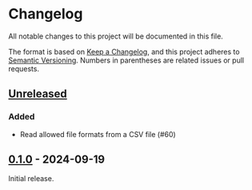 # Changelog

All notable changes to this project will be documented in this file.

The format is based on [Keep a Changelog], and this project adheres to
[Semantic Versioning]. Numbers in parentheses are related issues or pull
requests.

## [Unreleased]

### Added

- Read allowed file formats from a CSV file (#60)

## [0.1.0] - 2024-09-19

Initial release.

[unreleased]: https://github.com/artefactual-sdps/preprocessing-sfa/compare/v0.1.0...HEAD
[0.1.0]: https://github.com/artefactual-sdps/preprocessing-sfa/releases/tag/v0.1.0
[keep a changelog]: https://keepachangelog.com/en/1.1.0
[semantic versioning]: https://semver.org/spec/v2.0.0.html

